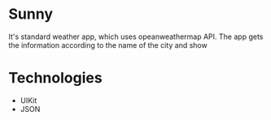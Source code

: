 # Sunny
It's standard weather app, which uses opeanweathermap API. The app gets the information according to the name of the city and show 

# Technologies
* UIKit
* JSON
